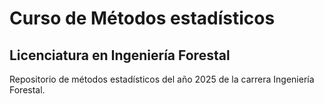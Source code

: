 # Curso de Métodos estadísticos 
## Licenciatura en Ingeniería Forestal

Repositorio de métodos estadísticos del año 2025 de la carrera Ingeniería Forestal.
